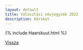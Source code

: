 ```yaml
---
layout: default
title: Választási névjegyzék 2022
description: Hárskút
---
```


{% include Haarskuut.html %}

[Vissza](./)